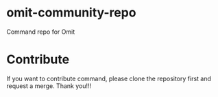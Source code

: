 # omit-community-repo
Command repo for Omit

# Contribute
If you want to contribute command, please clone the repository first and request a merge. Thank you!!!